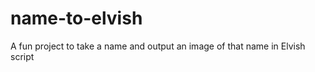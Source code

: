 name-to-elvish
==============

A fun project to take a name and output an image of that name in Elvish script
